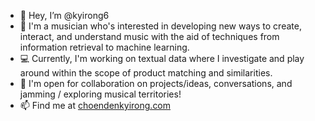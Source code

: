 - 👋 Hey, I’m @kyirong6
- :musical_note: I'm a musician who's interested in developing new ways to create, interact, and understand music with the aid of techniques from information retrieval to machine learning.
- :computer: Currently, I'm working on textual data where I investigate and play around within the scope of product matching and similarities.
- :raised_hands: I'm open for collaboration on projects/ideas, conversations, and jamming / exploring musical territories!
- 📫 Find me at [choendenkyirong.com](https://www.choendenkyirong.com)

<!---
kyirong6/kyirong6 is a ✨ special ✨ repository because its `README.md` (this file) appears on your GitHub profile.
You can click the Preview link to take a look at your changes.
--->
